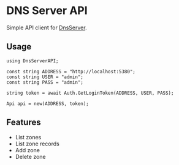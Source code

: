 ﻿# DNS Server API

 Simple API client for [DnsServer](https://github.com/Web7Foundation/DnsServer).

 ## Usage

 ```
using DnsServerAPI;

const string ADDRESS = "http://localhost:5380";
const string USER = "admin";
const string PASS = "admin";

string token = await Auth.GetLoginToken(ADDRESS, USER, PASS);

Api api = new(ADDRESS, token);
```

## Features
- List zones
- List zone records
- Add zone
- Delete zone

 
